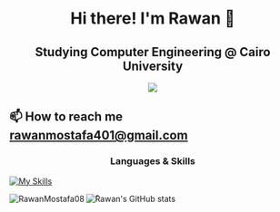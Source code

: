 <h1 align="center">Hi there! I'm Rawan 👋</h1>
<h2 align="center">Studying Computer Engineering @ Cairo University</h2>

<p align="center"> <img src="https://user-images.githubusercontent.com/74038190/225813708-98b745f2-7d22-48cf-9150-083f1b00d6c9.gif" /> </p>


## 📫 How to reach me **rawanmostafa401@gmail.com**

<p align="left">
<h3 align="center">Languages & Skills </h3>

[![My Skills](https://skillicons.dev/icons?i=js,html,css,cs,cpp,c,py,java,anaconda,bash,bootstrap,cmake,cypress,eclipse,electron,express,figma,git,kali,matlab,mongodb,nodejs,postman,powershell,react,ros,sklearn,tailwind,ts,vite)](https://skillicons.dev)


<p><img align="left" src="https://github-readme-stats.vercel.app/api/top-langs?username=RawanMostafa08&show_icons=true&locale=en&layout=compact" alt="RawanMostafa08" /></p>

![ٌRawan's GitHub stats](https://github-readme-stats.vercel.app/api?username=RawanMostafa08&theme=nightowl&show_icons=true)
